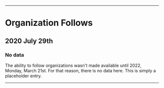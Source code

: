 
***

# Organization Follows

## 2020 July 29th

### No data

The ability to follow organizations wasn't made available until 2022, Monday, March 21st. For that reason, there is no data here. This is simply a placeholder entry.

***
